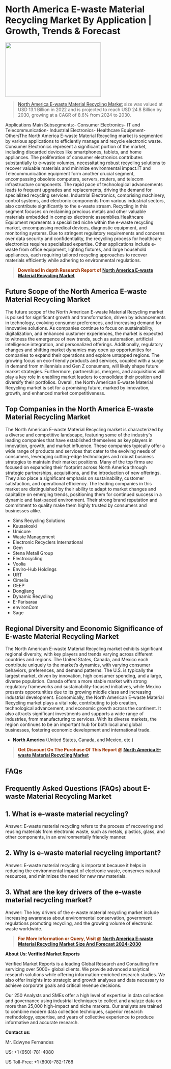 <p><h1>North America E-waste Material Recycling Market By Application | Growth, Trends & Forecast</h1><p><img class="aligncenter size-medium wp-image-105565" src="https://ffe5etoiles.com/wp-content/uploads/2025/01/MST7-300x171.png" alt="" width="300" height="171" /></p><blockquote><p><a href="https://www.verifiedmarketreports.com/download-sample/?rid=587678&utm_source=Github-NA&utm_medium=377" target="_blank">North America E-waste Material Recycling Market</a> size was valued at USD 13.1 Billion in 2022 and is projected to reach USD 24.8 Billion by 2030, growing at a CAGR of 8.6% from 2024 to 2030.</p></blockquote>Applications Main Subsegments:- Consumer Electronics- IT and Telecommunication- Industrial Electronics- Healthcare Equipment- OthersThe North America E-waste Material Recycling market is segmented by various applications to efficiently manage and recycle electronic waste. Consumer Electronics represent a significant portion of the market, including discarded devices like smartphones, tablets, and home appliances. The proliferation of consumer electronics contributes substantially to e-waste volumes, necessitating robust recycling solutions to recover valuable materials and minimize environmental impact.IT and Telecommunication equipment form another crucial segment, encompassing obsolete computers, servers, routers, and telecom infrastructure components. The rapid pace of technological advancements leads to frequent upgrades and replacements, driving the demand for specialized recycling services. Industrial Electronics, comprising machinery, control systems, and electronic components from various industrial sectors, also contribute significantly to the e-waste stream. Recycling in this segment focuses on reclaiming precious metals and other valuable materials embedded in complex electronic assemblies.Healthcare Equipment represents a specialized niche within the e-waste recycling market, encompassing medical devices, diagnostic equipment, and monitoring systems. Due to stringent regulatory requirements and concerns over data security and confidentiality, the recycling process for healthcare electronics requires specialized expertise. Other applications include e-waste from office equipment, lighting fixtures, and large household appliances, each requiring tailored recycling approaches to recover materials efficiently while adhering to environmental regulations.</p><blockquote><p><span style="color: #993300;"><strong>Download In depth Research Report of <a href="https://www.verifiedmarketreports.com/download-sample/?rid=587678&utm_source=Github-NA&utm_medium=377">North America E-waste Material Recycling Market</a></strong></span></p></blockquote><h2>Future Scope of the North America E-waste Material Recycling Market</h2><p>The future scope of the North American E-waste Material Recycling market is poised for significant growth and transformation, driven by advancements in technology, evolving consumer preferences, and increasing demand for innovative solutions. As companies continue to focus on sustainability, digitalization, and enhanced customer experiences, the market is expected to witness the emergence of new trends, such as automation, artificial intelligence integration, and personalized offerings. Additionally, regulatory changes and shifting market dynamics may open up opportunities for companies to expand their operations and explore untapped regions. The growing focus on eco-friendly products and services, coupled with a surge in demand from millennials and Gen Z consumers, will likely shape future market strategies. Furthermore, partnerships, mergers, and acquisitions will play a key role in enabling market leaders to consolidate their position and diversify their portfolios. Overall, the North American E-waste Material Recycling market is set for a promising future, marked by innovation, growth, and enhanced market competitiveness.</p><h2>Top Companies in the North America E-waste Material Recycling Market</h2><p>The North American E-waste Material Recycling market is characterized by a diverse and competitive landscape, featuring some of the industry's leading companies that have established themselves as key players in innovation, growth, and market influence. These companies typically offer a wide range of products and services that cater to the evolving needs of consumers, leveraging cutting-edge technologies and robust business strategies to maintain their market positions. Many of the top firms are focused on expanding their footprint across North America through strategic partnerships, acquisitions, and the introduction of new offerings. They also place a significant emphasis on sustainability, customer satisfaction, and operational efficiency. The leading companies in this market are distinguished by their ability to adapt to market changes and capitalize on emerging trends, positioning them for continued success in a dynamic and fast-paced environment. Their strong brand reputation and commitment to quality make them highly trusted by consumers and businesses alike.</p><p><ul><li>Sims Recycling Solutions </li><li> Kuusakoski </li><li> Umicore </li><li> Waste Management </li><li> Electronic Recyclers International </li><li> Gem </li><li> Stena Metall Group </li><li> Electrocycling </li><li> Veolia </li><li> Enviro-Hub Holdings </li><li> URT </li><li> Cimelia </li><li> GEEP </li><li> Dongjiang </li><li> Dynamic Recycling </li><li> E-Parisaraa </li><li> environCom </li><li> Sage</li></ul></p><h2>Regional Diversity and Economic Significance of E-waste Material Recycling Market</h2><p>The North American E-waste Material Recycling market exhibits significant regional diversity, with key players and trends varying across different countries and regions. The United States, Canada, and Mexico each contribute uniquely to the market’s dynamics, with varying consumer behaviors, preferences, and demand patterns. The U.S. is typically the largest market, driven by innovation, high consumer spending, and a large, diverse population. Canada offers a more stable market with strong regulatory frameworks and sustainability-focused initiatives, while Mexico presents opportunities due to its growing middle class and increasing industrial development. Economically, the North American E-waste Material Recycling market plays a vital role, contributing to job creation, technological advancement, and economic growth across the continent. It also attracts significant investments and supports a wide range of industries, from manufacturing to services. With its diverse markets, the region continues to be an important hub for both local and global businesses, fostering economic development and international trade.</p><ul> <li><strong>North America</strong> (United States, Canada, and Mexico, etc.)</li></ul><blockquote><p><span style="color: #993300;"><strong>Get Discount On The Purchase Of This Report @ <a href="https://www.verifiedmarketreports.com/ask-for-discount/?rid=587678&utm_source=Github-NA&utm_medium=377">North America E-waste Material Recycling Market</a></strong></span></p></blockquote><h2>FAQs</h2><p><h2>Frequently Asked Questions (FAQs) about E-waste Material Recycling Market</h1><h2>1. What is e-waste material recycling?</div><div></h2><p>Answer: E-waste material recycling refers to the process of recovering and reusing materials from electronic waste, such as metals, plastics, glass, and other components, in an environmentally friendly manner.</p><h2>2. Why is e-waste material recycling important?</div><div></h2><p>Answer: E-waste material recycling is important because it helps in reducing the environmental impact of electronic waste, conserves natural resources, and minimizes the need for new raw materials.</p><h2>3. What are the key drivers of the e-waste material recycling market?</div><div></h2><p>Answer: The key drivers of the e-waste material recycling market include increasing awareness about environmental conservation, government regulations promoting recycling, and the growing volume of electronic waste worldwide.</p><!--Add more FAQs and answers here--></body></html></p><blockquote><p><span style="color: #993300;"><strong>For More Information or Query, Visit @ <a href="https://www.verifiedmarketreports.com/product/e-waste-material-recycling-market/">North America E-waste Material Recycling Market Size And Forecast 2024-2030</a></strong></span></p></blockquote><p><strong>About Us: Verified Market Reports</strong></p><p>Verified Market Reports is a leading Global Research and Consulting firm servicing over 5000+ global clients. We provide advanced analytical research solutions while offering information-enriched research studies. We also offer insights into strategic and growth analyses and data necessary to achieve corporate goals and critical revenue decisions.</p><p>Our 250 Analysts and SMEs offer a high level of expertise in data collection and governance using industrial techniques to collect and analyze data on more than 25,000 high-impact and niche markets. Our analysts are trained to combine modern data collection techniques, superior research methodology, expertise, and years of collective experience to produce informative and accurate research.</p><p><strong>Contact us:</strong></p><p>Mr. Edwyne Fernandes</p><p>US: +1 (650)-781-4080</p><p>US Toll-Free: +1 (800)-782-1768</p>
